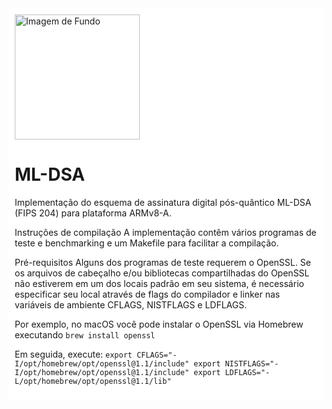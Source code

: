 <div style="background-color: white; padding: 10px; display: inline-block;">

<img src="https://github.com/user-attachments/assets/214dfa1b-5536-4cdc-9df4-acef1aff5e7f" alt="Imagem de Fundo" width="200" height="auto">

# ML-DSA

Implementação do esquema de assinatura digital pós-quântico ML-DSA (FIPS 204) para plataforma ARMv8-A.

Instruções de compilação
A implementação contêm vários programas de teste e benchmarking e um Makefile para facilitar a compilação.

Pré-requisitos
Alguns dos programas de teste requerem o OpenSSL. Se os arquivos de cabeçalho e/ou bibliotecas compartilhadas do OpenSSL não estiverem em um dos locais padrão em seu sistema, é necessário especificar seu local através de flags do compilador e linker nas variáveis de ambiente CFLAGS, NISTFLAGS e LDFLAGS.

Por exemplo, no macOS você pode instalar o OpenSSL via Homebrew executando
`brew install openssl`

Em seguida, execute:
`export CFLAGS="-I/opt/homebrew/opt/openssl@1.1/include"
export NISTFLAGS="-I/opt/homebrew/opt/openssl@1.1/include"
export LDFLAGS="-L/opt/homebrew/opt/openssl@1.1/lib"`


</div>
